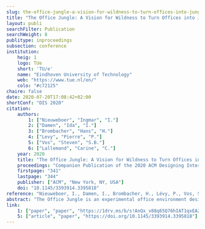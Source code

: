 ```yaml
---
slug: the-office-jungle-a-vision-for-wildness-to-turn-offices-into-jungles
title: "The Office Jungle: A Vision for Wildness to Turn Offices into Jungles"
layout: publi
searchFilter: Publication
searchWeight: 8
publitype: inproceedings
subsection: conference
institution:
    heig: 1
    logo: TUe
    short: 'TU/e'
    name: "Eindhoven University of Technology"
    web: "https://www.tue.nl/en/"
    colo: "#c72125"
chaire: false
date: 2020-07-20T17:08:42+02:00
shortConf: "DIS 2020"
citation:
    authors:
        1: ["Nieuweboer", "Ingmar", "I."]
        2: ["Damen", "Ida", "I."]
        3: ["Brombacher", "Hans", "H."]
        4: ["Levy", "Pierre", "P."]
        5: ["Vos", "Steven", "S.B."]
        6: ["Lallemand", "Carine", "C."]
    year: 2020
    title: "The Office Jungle: A Vision for Wildness to Turn Offices into Jungles"
    proceedings: "Companion Publication of the 2020 ACM Designing Interactive Systems Conference, DIS2020"
    firstpage: "341"
    lastpage: "344"
    publisher: ["ACM", "New York, NY, USA"]
    doi: "10.1145/3393914.3395818"
reference: "Nieuweboer, I., Damen, I., Brombacher, H., Lévy, P., Vos, S., & Lallemand, C. (2020). The Office Jungle: A Vision for Wildness to Turn Offices into Jungles. Companion Publication of the 2020 ACM Designing Interactive Systems Conference, 341–344. https://doi.org/10.1145/3393914.3395818"
abstract: "The Office Jungle is an experimental office environment designed to make offices more “wild”. Through this demonstration and associated design vision, we make a first attempt to reflect on and to define what characterizes wildness and how it could empower people in more playful and active lifestyles, particularly in the workplace. In our understanding, wildness is not an exclusive property of nature, but rather a condition that can be designed for. How wildness can be designed is described here in a set of design principles called “Design for Wildness”, inspired by the work of Gibson. The Office Jungle, a large geodesic sphere of 2 meters in diameter, is part and parcel of these design principles and can be used as a tool to design other wild environments. Such environments could benefit people working in the office, many of whom have been suffering the consequences of a sedentary lifestyle."
link:
    1: ["paper", "paper", "https://1drv.ms/b/s!AnQx_v88q65Q76hIAT1qxEA2DoqG6g?e=GXywuR"]
    5: ["article", "paper", "https://doi.org/10.1145/3393914.3395818"]
---
```



